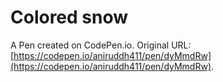 # Colored snow

A Pen created on CodePen.io. Original URL: [https://codepen.io/aniruddh411/pen/dyMmdRw](https://codepen.io/aniruddh411/pen/dyMmdRw).


